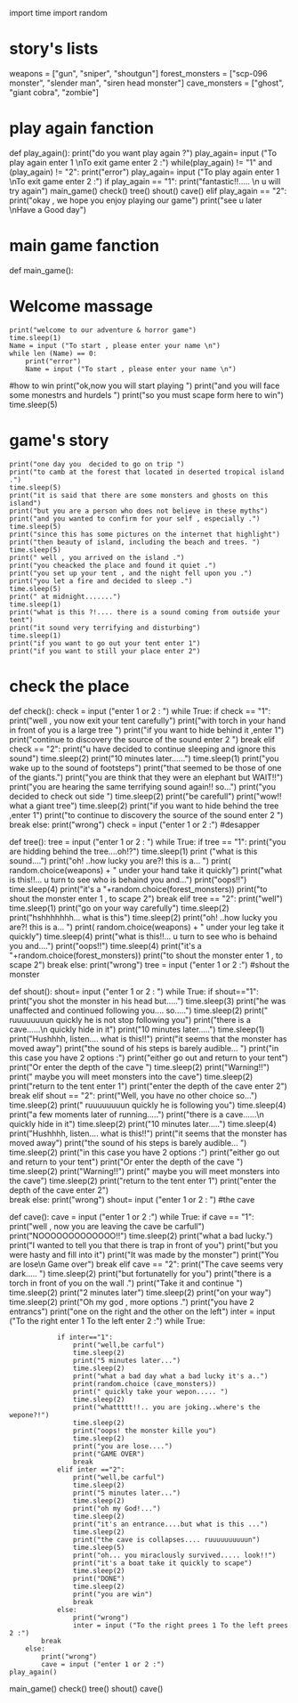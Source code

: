 import time
import random
# story's lists
weapons = ["gun",  "sniper", "shoutgun"]
forest_monsters = ["scp-096 monster", "slender man", "siren head monster"]
cave_monsters = ["ghost", "giant cobra", "zombie"]
# play again fanction  


def play_again():
    print("do you want play again ?")
    play_again= input ("To play again enter 1 \nTo exit game enter 2 :")
    while(play_again) != "1" and (play_again) != "2": 
        print("error")
        play_again= input ("To play again enter 1  \nTo exit game enter 2 :")
    if play_again == "1":
        print("fantastic!!..... \n u will try again")
        main_game()
        check()
        tree()
        shout()
        cave()
    elif play_again == "2":
        print("okay , we hope you enjoy playing our game")
        print("see u later \nHave a Good day")
# main game fanction
 
 
def main_game():        
# Welcome massage
    print("welcome to our adventure & horror game")
    time.sleep(1)
    Name = input ("To start , please enter your name \n")
    while len (Name) == 0:
        print("error")
        Name = input ("To start , please enter your name \n")
#how to win
    print("ok,now you will start playing ")
    print("and you will face some monestrs and hurdels ")
    print("so you must scape form here to win")
    time.sleep(5)
# game's story
    print("one day you  decided to go on trip ")
    print("to camb at the forest that located in deserted tropical island .")
    time.sleep(5)
    print("it is said that there are some monsters and ghosts on this island")
    print("but you are a person who does not believe in these myths")
    print("and you wanted to confirm for your self , especially .")
    time.sleep(5)
    print("since this has some pictures on the internet that highlight")
    print("then beauty of island, including the beach and trees. ")
    time.sleep(5)
    print(" well , you arrived on the island .")
    print("you cheacked the place and found it quiet .")
    print("you set up your tent , and the night fell upon you .")
    print("you let a fire and decided to sleep .")
    time.sleep(5) 
    print(" at midnight.......")
    time.sleep(1)
    print("what is this ?!.... there is a sound coming from outside your tent")
    print("it sound very terrifying and disturbing")
    time.sleep(1)
    print("if you want to go out your tent enter 1")
    print("if you want to still your place enter 2")
# check the place


def check():
    check = input ("enter 1 or 2 : ")
    while True:
        if check == "1":
            print("well , you now exit your tent carefully")
            print("with torch in your hand in front of you is a large tree ")
            print("if you want to hide behind it ,enter 1")
            print("continue to discovery the source of the sound enter 2 ")
            break
        elif check == "2":
            print("u have decided to continue sleeping and ignore this sound")
            time.sleep(2)
            print("10 minutes later......")
            time.sleep(1)
            print("you wake up to the sound of footsteps")
            print("that seemed to be those of one of the giants.")
            print("you are think that they were an elephant but WAIT!!")
            print("you are hearing the same terrifying sound again!! so...")
            print("you decided to check out side  ")
            time.sleep(2)
            print("be carefull")
            print("wow!! what a giant tree")
            time.sleep(2)
            print("if you want to hide behind the tree ,enter 1")
            print("to continue to discovery the source of the sound enter 2 ")
            break
        else:
            print("wrong")
            check = input ("enter 1 or 2 :")
#desapper


def tree():
    tree = input ("enter 1 or 2 : ")
    while True:
        if tree == "1":
            print("you are hidding behind the tree....oh!?")
            time.sleep(1)
            print ("what is this sound....")
            print("oh! ..how lucky you are?! this is a... ")
            print( random.choice(weapons) + " under your hand take it quickly")
            print("what is this!!... u turn to see who is behaind you and...")
            print("oops!!")
            time.sleep(4)
            print("it's a "+random.choice(forest_monsters))
            print("to shout the monster enter 1 , to scape 2")
            break
        elif tree == "2":
            print("well")
            time.sleep(1)
            print("go on your way carefully")
            time.sleep(2)
            print("hshhhhhhh... what is this")
            time.sleep(2)
            print("oh! ..how lucky you are?! this is a... ")
            print( random.choice(weapons) + " under your leg take it quickly")
            time.sleep(4)
            print("what is this!!... u turn to see who is behaind you and....")
            print("oops!!")
            time.sleep(4)
            print("it's a "+random.choice(forest_monsters))
            print("to shout the monster enter 1 , to scape 2")
            break
        else:
            print("wrong")
            tree = input ("enter 1 or 2 :")
#shout the monster


def shout():
    shout= input ("enter 1 or 2 : ")
    while True:
        if shout=="1":
            print("you shot the monster in his head but.....")
            time.sleep(3)
            print("he was unaffected and continued following you.... so.....")
            time.sleep(2)
            print(" ruuuuuuuun quickly he is not stop following you")
            print("there is a cave......\n quickly hide in it")
            print("10 minutes later.....")
            time.sleep(1)
            print("Hushhhh, listen.... what is this!!")
            print("it seems that the monster has moved away")
            print("the sound of his steps is barely audible... ")
            print("in this case you have 2 options :")
            print("either go out and return to your tent")
            print("Or enter the depth of the cave ")
            time.sleep(2)
            print("Warning!!")
            print(" maybe you will meet monsters into the cave")
            time.sleep(2)
            print("return to the tent enter 1")
            print("enter the depth of the cave enter 2")
            break
        elif shout == "2":
            print("Well, you have no other choice so...")
            time.sleep(2)
            print(" ruuuuuuuun quickly he is following you")
            time.sleep(4)
            print("a few moments later of running.....")
            print("there is a cave......\n quickly hide in it")
            time.sleep(2)
            print("10 minutes later.....")
            time.sleep(4)
            print("Hushhhh, listen.... what is this!!")
            print("it seems that the monster has moved away")
            print("the sound of his steps is barely audible... ")
            time.sleep(2)
            print("in this case you have 2 options :") 
            print("either go out and return to your tent")
            print("Or enter the depth of the cave ")
            time.sleep(2)
            print("Warning!!")
            print(" maybe you will meet monsters into the cave")
            time.sleep(2)
            print("return to the tent enter 1")
            print("enter the depth of the cave enter 2")   
            break
        else:
            print("wrong")
            shout= input ("enter 1 or 2 : ")
#the cave


def cave():
    cave = input ("enter 1 or 2 :")
    while True:
        if cave == "1":
            print("well , now you are leaving the cave be carfull")
            print("NOOOOOOOOOOOOO!!")
            time.sleep(2)
            print("what a bad lucky.")
            print("I wanted to tell you that there is trap in front of you")
            print("but you were hasty and fill into it") 
            print("It was made by the monster")
            print("You are lose\n Game over")
            break
        elif cave == "2":
            print("The cave seems very dark..... ")
            time.sleep(2)
            print("but fortunatelly for you")
            print("there is a torch in front of you on the wall .")
            print("Take it and continue ")
            time.sleep(2)
            print("2 minutes later")
            time.sleep(2)
            print("on your way")
            time.sleep(2)
            print("Oh my god , more options .") 
            print("you have 2 entrancs")
            print("one on the right and the other on the left")
            inter = input ("To the right enter 1 To the left enter 2 :")
            while True:
    
                if inter=="1":
                    print("well,be carful")
                    time.sleep(2)
                    print("5 minutes later...")
                    time.sleep(2)
                    print("what a bad day what a bad lucky it's a..")
                    print(random.choice (cave_monsters))
                    print(" quickly take your wepon..... ")
                    time.sleep(2)        
                    print("whattttt!!.. you are joking..where's the wepone?!")
                    time.sleep(2)
                    print("oops! the monster kille you")
                    time.sleep(2)
                    print("you are lose....")
                    print("GAME OVER")
                    break
                elif inter =="2":
                    print("well,be carful")
                    time.sleep(2)
                    print("5 minutes later...")
                    time.sleep(2)
                    print("oh my God!...")
                    time.sleep(2)
                    print("it's an entrance....but what is this ...")
                    time.sleep(2)
                    print("the cave is collapses.... ruuuuuuuuuun")
                    time.sleep(5)
                    print("oh... you miraclously survived..... look!!")
                    print("it's a boat take it quickly to scape")
                    time.sleep(2)
                    print("DONE")
                    time.sleep(2)
                    print("you are win")
                    break
                else:
                    print("wrong")
                    inter = input ("To the right prees 1 To the left prees 2 :")
            break        
        else:
            print("wrong")
            cave = input ("enter 1 or 2 :")
    play_again()
main_game()
check()
tree()
shout()
cave()
